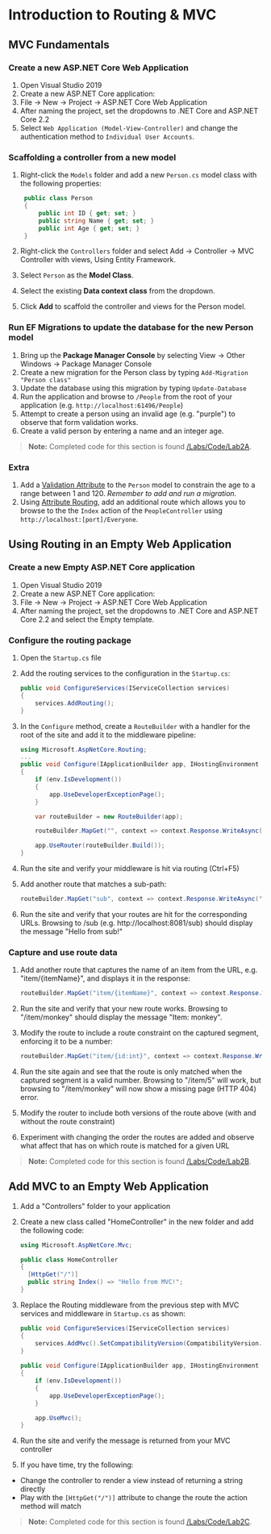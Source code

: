 # Introduction to Routing & MVC

## MVC Fundamentals

### Create a new ASP.NET Core Web Application

1. Open Visual Studio 2019
1. Create a new ASP.NET Core application:
  1. File -> New -> Project -> ASP.NET Core Web Application
  2. After naming the project, set the dropdowns to .NET Core and ASP.NET Core 2.2
  3. Select `Web Application (Model-View-Controller)` and change the authentication method to `Individual User Accounts`.

### Scaffolding a controller from a new model

1. Right-click the `Models` folder and add a new `Person.cs` model class with the following properties:

   ```c#
    public class Person
    {
        public int ID { get; set; }
        public string Name { get; set; }
        public int Age { get; set; }
    }
   ```

2. Right-click the `Controllers` folder and select Add -> Controller -> MVC Controller with views, Using Entity Framework.
3. Select `Person` as the **Model Class**.
4. Select the existing **Data context class** from the dropdown.
5. Click **Add** to scaffold the controller and views for the Person model.

### Run EF Migrations to update the database for the new Person model

1. Bring up the **Package Manager Console** by selecting View -> Other Windows -> Package Manager Console
1. Create a new migration for the Person class by typing `Add-Migration "Person class"`
1. Update the database using this migration by typing `Update-Database`
1. Run the application and browse to `/People` from the root of your application (e.g. `http://localhost:61496/People`)
1. Attempt to create a person using an invalid age (e.g. "purple") to observe that form validation works.
1. Create a valid person by entering a name and an integer age.

> **Note:** Completed code for this section is found [/Labs/Code/Lab2A](/Labs/Code/Lab2A).

### Extra
1. Add a [Validation Attribute](https://docs.microsoft.com/en-us/aspnet/core/mvc/models/validation#validation-attributes) to the `Person` model to constrain the age to a range between 1 and 120. *Remember to add and run a migration.*
1. Using [Attribute Routing](https://docs.microsoft.com/en-us/aspnet/core/mvc/controllers/routing#attribute-routing), add an additional route which allows you to browse to the the `Index` action of the `PeopleController` using `http://localhost:[port]/Everyone`.

## Using Routing in an Empty Web Application

### Create a new Empty ASP.NET Core application

1. Open Visual Studio 2019
1. Create a new ASP.NET Core application:
  1. File -> New -> Project -> ASP.NET Core Web Application
  2. After naming the project, set the dropdowns to .NET Core and ASP.NET Core 2.2 and select the Empty template.

### Configure the routing package
1. Open the `Startup.cs` file
1. Add the routing services to the configuration in the `Startup.cs`:

   ``` c#
   public void ConfigureServices(IServiceCollection services)
   {
       services.AddRouting();
   }
   ```

1. In the `Configure` method, create a `RouteBuilder` with a handler for the root of the site and add it to the middleware pipeline:
  
   ``` c#
   using Microsoft.AspNetCore.Routing;
   ...
   public void Configure(IApplicationBuilder app, IHostingEnvironment env)
   {
       if (env.IsDevelopment())
       {
           app.UseDeveloperExceptionPage();
       }

       var routeBuilder = new RouteBuilder(app);

       routeBuilder.MapGet("", context => context.Response.WriteAsync("Hello from Routing!"));

       app.UseRouter(routeBuilder.Build());
   }
   ```

1. Run the site and verify your middleware is hit via routing (Ctrl+F5)
1. Add another route that matches a sub-path:
  
   ``` c#
   routeBuilder.MapGet("sub", context => context.Response.WriteAsync("Hello from sub!"));
   ```

1. Run the site and verify that your routes are hit for the corresponding URLs. Browsing to /sub (e.g. http://localhost:8081/sub) should display the message "Hello from sub!"

### Capture and use route data
1. Add another route that captures the name of an item from the URL, e.g. "item/{itemName}", and displays it in the response:
  
   ``` c#
   routeBuilder.MapGet("item/{itemName}", context => context.Response.WriteAsync($"Item: {context.GetRouteValue("itemName")}"));
   ```
1. Run the site and verify that your new route works. Browsing to "/item/monkey" should display the message "Item: monkey".
1. Modify the route to include a route constraint on the captured segment, enforcing it to be a number:
  
   ``` c#
   routeBuilder.MapGet("item/{id:int}", context => context.Response.WriteAsync($"Item ID: {context.GetRouteValue("id")}"));
   ```
1. Run the site again and see that the route is only matched when the captured segment is a valid number. Browsing to "/item/5" will work, but browsing to "/item/monkey" will now show a missing page (HTTP 404) error.
1. Modify the router to include both versions of the route above (with and without the route constraint)
1. Experiment with changing the order the routes are added and observe what affect that has on which route is matched for a given URL

> **Note:** Completed code for this section is found [/Labs/Code/Lab2B](/Labs/Code/Lab2B).

## Add MVC to an Empty Web Application
1. Add a "Controllers" folder to your application
1. Create a new class called "HomeController" in the new folder and add the following code:

    ``` c#
    using Microsoft.AspNetCore.Mvc;
    
    public class HomeController
    {
      [HttpGet("/")]
      public string Index() => "Hello from MVC!";
    }
    ```
1. Replace the Routing middleware from the previous step with MVC services and middleware in `Startup.cs` as shown:

   ``` c#
   public void ConfigureServices(IServiceCollection services)
   {
       services.AddMvc().SetCompatibilityVersion(CompatibilityVersion.Version_2_2);
   }
  
   public void Configure(IApplicationBuilder app, IHostingEnvironment env)
   {
       if (env.IsDevelopment())
       {
           app.UseDeveloperExceptionPage();
       }

       app.UseMvc();
   }
   ```

1. Run the site and verify the message is returned from your MVC controller
1. If you have time, try the following:
  - Change the controller to render a view instead of returning a string directly
  - Play with the `[HttpGet("/")]` attribute to change the route the action method will match

> **Note:** Completed code for this section is found [/Labs/Code/Lab2C](/Labs/Code/Lab2C).

